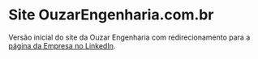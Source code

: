 # Site OuzarEngenharia.com.br
 
 Versão inicial do site da Ouzar Engenharia com redirecionamento para a [página da Empresa no LinkedIn](https://www.linkedin.com/company/ouzarengenharia).
